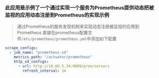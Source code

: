 
### 此应用是示例了一个通过实现一个服务为Prometheus提供动态把被监视的应用动态注册到Prometheus的实现示例

> 通过Prometheus的服务发现机制来实现动态注册被监视的应用到Prometheus
> 直接在prometheus配置文件`/etc/prometheus/prometheus.yml`中添加如下配置
> 

```yaml
scrape_configs:
  - job_name: "prometheus-sd"
    metrics_path: "/actuator/prometheus"
    http_sd_configs:
      - url: http://10.60.5.34:9009/prom/servers
        refresh_interval: 1m
```
